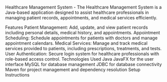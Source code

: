 Healthcare Management System - 
The Healthcare Management System is a Java-based application designed to assist healthcare professionals in managing patient records, appointments, and medical services efficiently.

Features
Patient Management: Add, update, and view patient records including personal details, medical history, and appointments.
Appointment Scheduling: Schedule appointments for patients with doctors and manage appointment calendars.
Medical Services: Manage and track medical services provided to patients, including prescriptions, treatments, and tests.
User Authentication: Secure login system for healthcare professionals with role-based access control.
Technologies Used
Java
JavaFX for the user interface
MySQL for database management
JDBC for database connectivity
Maven for project management and dependency resolution
Setup Instructions

